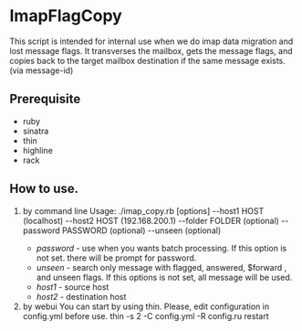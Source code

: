 # ImapFlagCopy
This script is intended for internal use when we do imap data migration and lost message flags.
It transverses the mailbox, gets the message flags,  and copies back to the target mailbox destination if the same message exists. (via message-id)


## Prerequisite
- ruby
- sinatra
- thin
- highline
- rack


## How to use.
1.  by command line
        Usage: ./imap_copy.rb [options] <username>
            --host1 HOST (localhost)
            --host2 HOST (192.168.200.1)
            --folder FOLDER (optional)
            --password PASSWORD  (optional)
            --unseen  (optional)
    - *password* - use when you wants batch processing. If this option is not set. there will be prompt for password.
    - *unseen* - search only  message with flagged, answered, $forward , and unseen flags.  If this options is not set, all message will be used.
    - *host1* - source host
    - *host2* - destination host
2.  by webui
    You can start by using thin.   Please, edit configuration in config.yml before use.
        thin -s 2 -C config.yml -R config.ru restart

